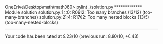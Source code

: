 OneDrive\Desktop\math\math060> pylint .\solution.py
************* Module solution
solution.py:14:0: R0912: Too many branches (13/12) (too-many-branches)
solution.py:21:4: R1702: Too many nested blocks (13/5) (too-many-nested-blocks)

------------------------------------------------------------------
Your code has been rated at 9.23/10 (previous run: 8.80/10, +0.43)